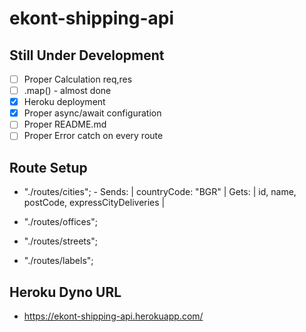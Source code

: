# ekont-shipping-api

## Still Under Development


- [ ] Proper Calculation req,res
- [ ] .map() - almost done
- [x] Heroku deployment
- [x] Proper async/await configuration
- [ ] Proper README.md
- [ ] Proper Error catch on every route

## Route Setup

- "./routes/cities"; - Sends: | countryCode: "BGR" | Gets: | id, name, postCode, expressCityDeliveries |
 
- "./routes/offices";
 
- "./routes/streets";

- "./routes/labels";

## Heroku Dyno URL

- https://ekont-shipping-api.herokuapp.com/
